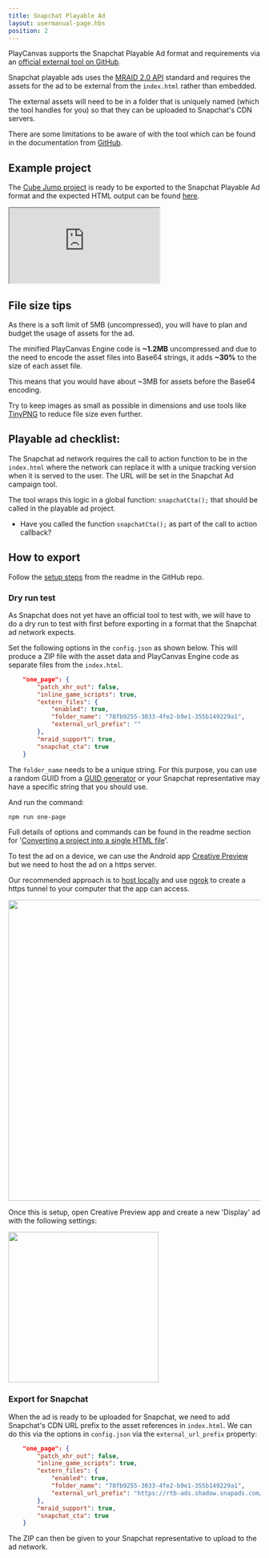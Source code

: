 ```yaml
---
title: Snapchat Playable Ad
layout: usermanual-page.hbs
position: 2
---
```


PlayCanvas supports the Snapchat Playable Ad format and requirements via an [official external tool on GitHub][2].

Snapchat playable ads uses the [MRAID 2.0 API][mraid-api] standard and requires the assets for the ad to be external from the `index.html` rather than embedded.

The external assets will need to be in a folder that is uniquely named (which the tool handles for you) so that they can be uploaded to Snapchat's CDN servers.

There are some limitations to be aware of with the tool which can be found in the documentation from [GitHub][2].

## Example project

The [Cube Jump project][5] is ready to be exported to the Snapchat Playable Ad format and the expected HTML output can be found [here][6].

<iframe loading="lazy" src="https://playcanv.as/e/p/X1nwbUGA/" title="Cube Jump Playable Ad"></iframe>

## File size tips

As there is a soft limit of 5MB (uncompressed), you will have to plan and budget the usage of assets for the ad.

The minified PlayCanvas Engine code is **\~1.2MB** uncompressed and due to the need to encode the asset files into Base64 strings, it adds **\~30%** to the size of each asset file.

This means that you would have about \~3MB for assets before the Base64 encoding.

Try to keep images as small as possible in dimensions and use tools like [TinyPNG][4] to reduce file size even further.

## Playable ad checklist:

The Snapchat ad network requires the call to action function to be in the `index.html` where the network can replace it with a unique tracking version when it is served to the user. The URL will be set in the Snapchat Ad campaign tool.

The tool wraps this logic in a global function: `snapchatCta();` that should be called in the playable ad project.

* Have you called the function `snapchatCta();` as part of the call to action callback?

## How to export

Follow the [setup steps][7] from the readme in the GitHub repo.

### Dry run test

As Snapchat does not yet have an official tool to test with, we will have to do a dry run to test with first before exporting in a format that the Snapchat ad network expects.

Set the following options in the `config.json` as shown below. This will produce a ZIP file with the asset data and PlayCanvas Engine code as separate files from the `index.html`.

```json
    "one_page": {
        "patch_xhr_out": false,
        "inline_game_scripts": true,
        "extern_files": {
            "enabled": true,
            "folder_name": "78fb9255-3033-4fe2-b9e1-355b149229a1",
            "external_url_prefix": ""
        },
        "mraid_support": true,
        "snapchat_cta": true
    }
```

The `folder_name` needs to be a unique string. For this purpose, you can use a random GUID from a [GUID generator][guid-generator] or your Snapchat representative may have a specific string that you should use.

And run the command:

```sh
npm run one-page
```

Full details of options and commands can be found in the readme section for '[Converting a project into a single HTML file][2]'.

To test the ad on a device, we can use the Android app [Creative Preview][creative-preview] but we need to host the ad on a https server.

Our recommended approach is to [host locally][host-locally] and use [ngrok][ngrok] to create a https tunnel to your computer that the app can access.

<img loading="lazy" src="/images/user-manual/publishing/playable-ads/snapchat-playable-ads/ngrok.png" width="600px">

Once this is setup, open Creative Preview app and create a new 'Display' ad with the following settings:

<img loading="lazy" src="/images/user-manual/publishing/playable-ads/snapchat-playable-ads/creative-preview.png" width="300px">

### Export for Snapchat

When the ad is ready to be uploaded for Snapchat, we need to add Snapchat's CDN URL prefix to the asset references in `index.html`. We can do this via the options in `config.json` via the `external_url_prefix` property:

```json
    "one_page": {
        "patch_xhr_out": false,
        "inline_game_scripts": true,
        "extern_files": {
            "enabled": true,
            "folder_name": "78fb9255-3033-4fe2-b9e1-355b149229a1",
            "external_url_prefix": "https://rtb-ads.shadow.snapads.com/html5"
        },
        "mraid_support": true,
        "snapchat_cta": true
    }
```

The ZIP can then be given to your Snapchat representative to upload to the ad network.


[2]: https://github.com/playcanvas/playcanvas-rest-api-tools#converting-a-project-into-a-single-html-file
[4]: https://tinypng.com/
[5]: https://playcanvas.com/project/796932/overview/cube-jump-snapchat-ad
[6]: /downloads/sc-playable-ad-cube-jump.zip
[7]: https://github.com/playcanvas/playcanvas-rest-api-tools#setup
[mraid-api]: https://www.iab.com/guidelines/mraid/
[guid-generator]: https://www.guidgenerator.com/
[creative-preview]: https://play.google.com/store/apps/details?id=com.google.android.apps.audition&hl=en_GB&gl=US
[host-locally]: /user-manual/publishing/web/self-hosting/#running-a-downloaded-build
[ngrok]: https://ngrok.com/
